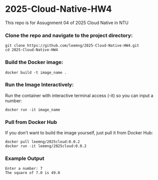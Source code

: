 # 2025-Cloud-Native-HW4
This repo is for Assugnment 04 of  2025 Cloud Native in NTU

### Clone the repo and navigate to the project directory:
```bash=
git clone https://github.com/leemng/2025-Cloud-Native-HW4.git
cd 2025-Cloud-Native-HW4
```

### Build the Docker image:
```bash=
docker build -t image_name .
```

### Run the Image Interactively:
Run the container with interactive terminal access (-it) so you can input a number:
```bash=
docker run -it image_name
```

### Pull from Docker Hub
If you don’t want to build the image yourself, just pull it from Docker Hub:
```bash=
docker pull leemng/2025cloud:0.0.2
docker run -it leemng/2025cloud:0.0.2
```

###  Example Output
```
Enter a number: 7
The square of 7.0 is 49.0
```
